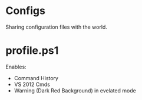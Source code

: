 Configs
=======

Sharing configuration files with the world.

profile.ps1
=======
Enables:
- Command History
- VS 2012 Cmds
- Warning (Dark Red Background) in evelated mode
